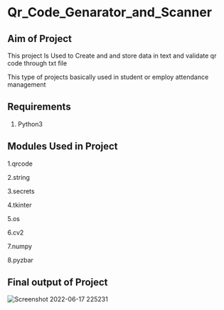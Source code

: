 # Qr_Code_Genarator_and_Scanner

## Aim of Project

This project Is Used to Create and and store data in text and validate qr code through txt file

This type of projects basically used in student or employ attendance management

## Requirements
1. Python3

## Modules Used in Project

1.qrcode

2.string

3.secrets

4.tkinter

5.os

6.cv2

7.numpy


8.pyzbar 

## Final output of Project

![Screenshot 2022-06-17 225231](https://user-images.githubusercontent.com/73814328/174348051-aad879e7-db83-4e4d-a466-d2de62782fb2.png)

